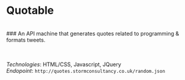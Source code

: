 
# **Quotable**
<br>
### An API machine that generates quotes related to programming & formats tweets.
<br>
<br>
<br> 

*Technologies*: HTML/CSS, Javascript, JQuery
<br>
*Endopoint*: `http://quotes.stormconsultancy.co.uk/random.json`

